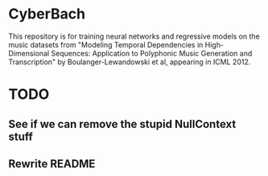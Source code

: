 # CyberBach

This repository is for training neural networks and regressive models on the music datasets from "Modeling Temporal Dependencies in High-Dimensional Sequences: Application to Polyphonic Music Generation and Transcription" by Boulanger-Lewandowski et al, appearing in ICML 2012.

# TODO

## See if we can remove the stupid NullContext stuff
## Rewrite README